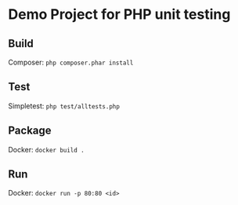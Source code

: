 # Demo Project for PHP unit testing

## Build

Composer: `php composer.phar install`

## Test

Simpletest: `php test/alltests.php`

## Package

Docker: `docker build .`

## Run

Docker: `docker run -p 80:80 <id>`




